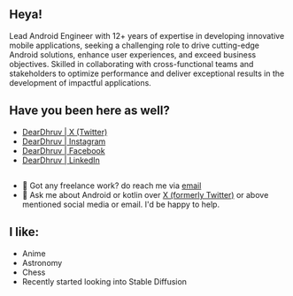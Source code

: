 ## Heya!

Lead Android Engineer with 12+ years of expertise in developing innovative mobile applications, seeking a challenging role to drive cutting-edge Android solutions, enhance user experiences, and exceed business objectives. Skilled in collaborating with cross-functional teams and stakeholders to optimize performance and deliver exceptional results in the development of impactful applications.

## Have you been here as well?
- [DearDhruv | X (Twitter)](https://x.com/DearDhruv)
- [DearDhruv | Instagram](https://instagram.com/DearDhruv)
- [DearDhruv | Facebook](https://facebook.com/DearDhruv)
- [DearDhruv | LinkedIn](https://linkedin.com/in/DearDhruv)

##
- 💼 Got any freelance work? do reach me via [email](mailto:dhruv.time@gmail.com)
- 💬 Ask me about Android or kotlin over [X (formerly Twitter)](https://x.com/DearDhruv) or above mentioned social media or email. I'd be happy to help.


## I like:
- Anime
- Astronomy
- Chess
- Recently started looking into Stable Diffusion
